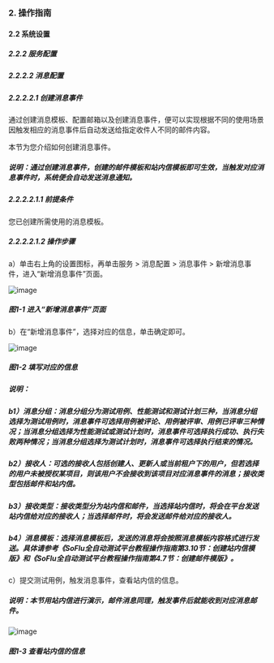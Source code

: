 ### 2. 操作指南

#### 2.2 系统设置

##### 2.2.2 服务配置

##### 2.2.2.2 消息配置

##### 2.2.2.2.1 创建消息事件

通过创建消息模板、配置邮箱以及创建消息事件，便可以实现根据不同的使用场景因触发相应的消息事件后自动发送给指定收件人不同的邮件内容。

本节为您介绍如何创建消息事件。

##### 说明：通过创建消息事件，创建的邮件模板和站内信模板即可生效，当触发对应消息事件时，系统便会自动发送消息通知。

##### 2.2.2.2.1.1 前提条件

您已创建所需使用的消息模板。

##### 2.2.2.2.1.2 操作步骤

a）单击右上角的设置图标，再单击服务 > 消息配置 > 消息事件 > 新增消息事件，进入“新增消息事件”页面。

![image](https://user-images.githubusercontent.com/79617492/185329915-2a749ce8-0ecd-4092-9d4c-cc568a66364a.png)

##### 图1-1 进入“新增消息事件”页面

b）在“新增消息事件”，选择对应的信息，单击确定即可。

![image](https://user-images.githubusercontent.com/79617492/185330040-fae07534-6bf8-411b-879c-bd392e30068f.png)

##### 图1-2 填写对应的信息

##### 说明：

##### b1）消息分组：消息分组分为测试用例、性能测试和测试计划三种，当消息分组选择为测试用例时，消息事件可选择用例被评论、用例被评审、用例已评审三种情况；当消息分组选择为性能测试或测试计划时，消息事件可选择执行成功、执行失败两种情况；当消息分组选择为测试计划时，消息事件可选择执行结束的情况。

##### b2）接收人：可选的接收人包括创建人、更新人或当前租户下的用户，但若选择的用户未被授权某项目，则该用户不会接收到该项目对应消息事件的消息；接收类型包括邮件和站内信。

##### b3）接收类型：接收类型分为站内信和邮件，当选择站内信时，将会在平台发送站内信给对应的接收人；当选择邮件时，将会发送邮件给对应的接收人。

##### b4）消息模板：选择消息模板后，发送的消息将会按照消息模板内容格式进行发送。具体请参考《SoFlu全自动测试平台教程操作指南第3.10节：创建站内信模版》和《SoFlu全自动测试平台教程操作指南第4.7节：创建邮件模版》。

c）提交测试用例，触发消息事件，查看站内信的信息。

##### 说明：本节用站内信进行演示，邮件消息同理，触发事件后就能收到对应消息邮件。

![image](https://user-images.githubusercontent.com/79617492/185330089-f5c9be56-5504-4aab-9d60-0abe18733251.png)

##### 图1-3 查看站内信的信息
